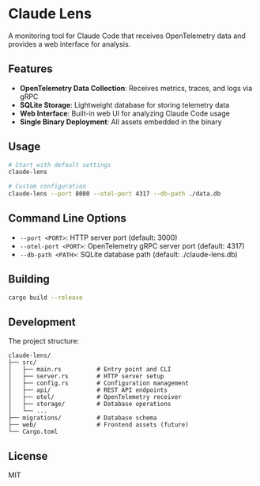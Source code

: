 # Claude Lens

A monitoring tool for Claude Code that receives OpenTelemetry data and provides a web interface for analysis.

## Features

- **OpenTelemetry Data Collection**: Receives metrics, traces, and logs via gRPC
- **SQLite Storage**: Lightweight database for storing telemetry data
- **Web Interface**: Built-in web UI for analyzing Claude Code usage
- **Single Binary Deployment**: All assets embedded in the binary

## Usage

```bash
# Start with default settings
claude-lens

# Custom configuration
claude-lens --port 8080 --otel-port 4317 --db-path ./data.db
```

## Command Line Options

- `--port <PORT>`: HTTP server port (default: 3000)
- `--otel-port <PORT>`: OpenTelemetry gRPC server port (default: 4317) 
- `--db-path <PATH>`: SQLite database path (default: ./claude-lens.db)

## Building

```bash
cargo build --release
```

## Development

The project structure:

```
claude-lens/
├── src/
│   ├── main.rs          # Entry point and CLI
│   ├── server.rs        # HTTP server setup
│   ├── config.rs        # Configuration management
│   ├── api/             # REST API endpoints
│   ├── otel/            # OpenTelemetry receiver
│   ├── storage/         # Database operations
│   └── ...
├── migrations/          # Database schema
├── web/                 # Frontend assets (future)
└── Cargo.toml
```

## License

MIT